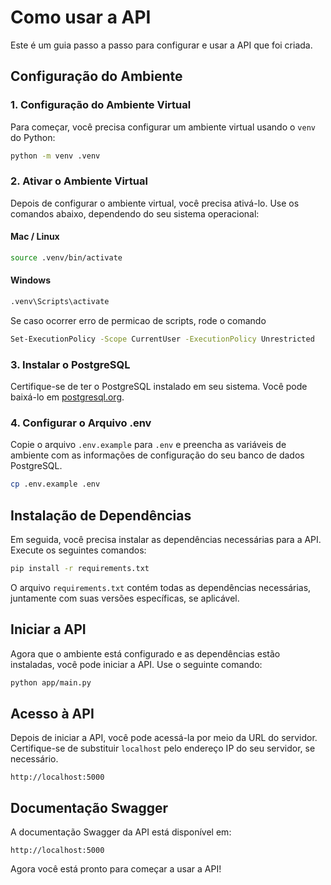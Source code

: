 # Como usar a API

Este é um guia passo a passo para configurar e usar a API que foi criada.

## Configuração do Ambiente

### 1. Configuração do Ambiente Virtual

Para começar, você precisa configurar um ambiente virtual usando o `venv` do Python:

```bash
python -m venv .venv
```

### 2. Ativar o Ambiente Virtual

Depois de configurar o ambiente virtual, você precisa ativá-lo. Use os comandos abaixo, dependendo do seu sistema operacional:

#### Mac / Linux

```bash
source .venv/bin/activate
```

#### Windows

```bash
.venv\Scripts\activate
```

Se caso ocorrer erro de permicao de scripts, rode o comando
```bash
Set-ExecutionPolicy -Scope CurrentUser -ExecutionPolicy Unrestricted
```

### 3. Instalar o PostgreSQL

Certifique-se de ter o PostgreSQL instalado em seu sistema. Você pode baixá-lo em [postgresql.org](https://www.postgresql.org/download/).

### 4. Configurar o Arquivo .env

Copie o arquivo `.env.example` para `.env` e preencha as variáveis de ambiente com as informações de configuração do seu banco de dados PostgreSQL.

```bash
cp .env.example .env
```

## Instalação de Dependências

Em seguida, você precisa instalar as dependências necessárias para a API. Execute os seguintes comandos:

```bash
pip install -r requirements.txt
```

O arquivo `requirements.txt` contém todas as dependências necessárias, juntamente com suas versões específicas, se aplicável.

## Iniciar a API

Agora que o ambiente está configurado e as dependências estão instaladas, você pode iniciar a API. Use o seguinte comando:

```bash
python app/main.py
```

## Acesso à API

Depois de iniciar a API, você pode acessá-la por meio da URL do servidor. Certifique-se de substituir `localhost` pelo endereço IP do seu servidor, se necessário.

```
http://localhost:5000
```

## Documentação Swagger

A documentação Swagger da API está disponível em:

```
http://localhost:5000
```

Agora você está pronto para começar a usar a API!
